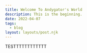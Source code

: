 ```yaml
---
title: Welcome To Andygator's World
description: This is the beginning.
date: 2022-04-07
tags:
  - blog
layout: layouts/post.njk
---
```

TESTTTTTTTTTTTT

